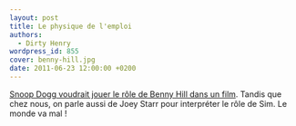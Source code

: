 ```yaml
---
layout: post
title: Le physique de l'emploi
authors:
  - Dirty Henry
wordpress_id: 855
cover: benny-hill.jpg
date: 2011-06-23 12:00:00 +0200
---
```


[Snoop Dogg voudrait jouer le rôle de Benny Hill dans un film](http://www.nme.com/news/snoop-dogg/57419).
Tandis que chez nous, on parle aussi de Joey Starr pour interpréter le rôle de
Sim. Le monde va mal !
